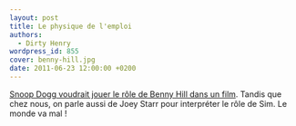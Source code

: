 ```yaml
---
layout: post
title: Le physique de l'emploi
authors:
  - Dirty Henry
wordpress_id: 855
cover: benny-hill.jpg
date: 2011-06-23 12:00:00 +0200
---
```


[Snoop Dogg voudrait jouer le rôle de Benny Hill dans un film](http://www.nme.com/news/snoop-dogg/57419).
Tandis que chez nous, on parle aussi de Joey Starr pour interpréter le rôle de
Sim. Le monde va mal !
